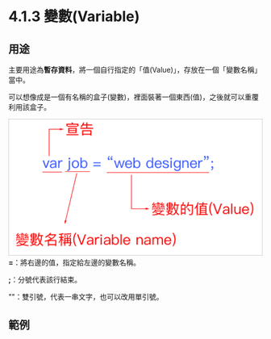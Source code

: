 # 4.1.3 變數\(Variable\)

## 用途

主要用途為**暫存資料**，將一個自行指定的「值\(Value\)」，存放在一個「變數名稱」當中。

可以想像成是一個有名稱的盒子\(變數\)，裡面裝著一個東西\(值\)，之後就可以重覆利用該盒子。

![](/assets/變數.png)**=**：將右邊的值，指定給左邊的變數名稱。

**;**：分號代表該行結束。

""：雙引號，代表一串文字，也可以改用單引號。

## 範例

```

```



